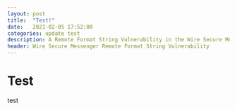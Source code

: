 ```yaml
---
layout: post
title:  "Test!"
date:   2021-02-05 17:52:00
categories: update test
description: A Remote Format String Vulnerability in the Wire Secure Messenger (CVE-2020-27853) allows an attacker to cause a denial of service (application crash) or possibly execute arbitrary code via voice or video call.
header: Wire Secure Messenger Remote Format String Vulnerability
---
```

# Test
test

